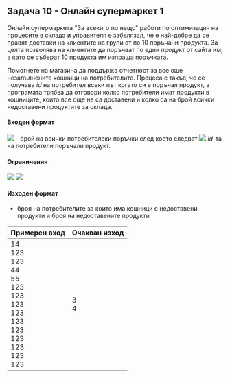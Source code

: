 ## Задача 10 - Онлайн супермаркет 1

Онлайн супермаркета "За всекиго по нещо" работи по оптимизация на процесите в склада и управителя е забелязал, че е най-добре да се правят доставки на клиентите на групи от по 10 поръчани продукта. За целта позволява на клиентите да поръчват по един продукт от сайта им, а като се съберат 10 продукта им изпраща поръчката.

Помогнете на магазина да поддържа отчетност за все още незапълнените кошници на потребителите. Процеса е такъв, че се получава *id* на потребител всеки път когато си е поръчал продукт, а програмата трябва да отговори колко потребители имат продукти в кошниците, които все още не са доставени и колко са на брой всички недоставени продуктите за склада.

#### Входен формат

<img src="https://latex.codecogs.com/svg.latex?\Large&space;N"> - брой на всички потребителски поръчки след което следват <img src="https://latex.codecogs.com/svg.latex?\Large&space;N"> *id*-та на потребители поръчали продукт.

#### Ограничения

<img src="https://latex.codecogs.com/svg.latex?\Large&space;1<N<1000000">

<img src="https://latex.codecogs.com/svg.latex?\Large&space;MinInt<ID<MaxInt">

#### Изходен формат

- броя на потребителите за които има кошници с недоставени продукти и броя на недоставените продукти

Примерен вход|Oчакван изход
-|-
14<br>123<br>123<br>44<br>55<br>123<br>123<br>123<br>123<br>123<br>123<br>123<br>123<br>123<br>123|3<br>4
